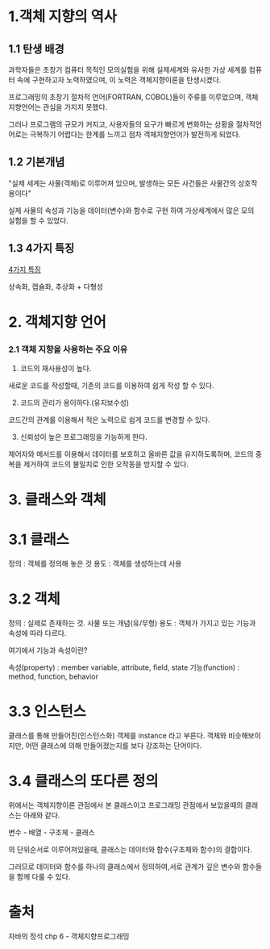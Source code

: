 # 1.객체 지향의 역사

## 1.1 탄생 배경

과학자들은 초창기 컴퓨터 목적인 모의실험을 위해 실제세계와 유사한 가상 세계를 컴퓨터 속에 구현하고자 노력하였으며, 이 노력은 객체지향이론을 탄생시켰다.

프로그래밍의 초창기 절차적 언어(FORTRAN, COBOL)들이 주류를 이루었으며, 객체 지향언어는 관심을 가지지 못했다.

그러나 프로그램의 규모가 커지고, 사용자들의 요구가 빠르게 변화하는 상황을 절차적언어로는 극복하기 어렵다는 한계를 느끼고 점차 객체지향언어가 발전하게 되었다.

## 1.2 기본개념

"실제 세계는 사물(객체)로 이루어져 있으며, 발생하는 모든 사건들은 사물간의 상호작용이다"

실제 사물의 속성과 기능을 데이터(변수)와 함수로 구현 하여 가상세계에서 많은 모의 실험을 할 수 있었다.

## 1.3 4가지 특징

[4가지 특징](https://github.com/steadykyu/TIL/blob/master/OOP/OOP%EC%9D%98_4%EA%B0%80%EC%A7%80%ED%8A%B9%EC%A7%95.md)

상속화, 캡슐화, 추상화 + 다형성

# 2. 객체지향 언어

### 2.1 객체 지향을 사용하는 주요 이유

1. 코드의 재사용성이 높다.

새로운 코드를 작성할때, 기존의 코드를 이용하여 쉽게 작성 할 수 있다.

2. 코드의 관리가 용이하다.(유지보수성)

코드간의 관계를 이용해서 적은 노력으로 쉽게 코드를 변경할 수 있다.

3. 신뢰성이 높은 프로그래밍을 가능하게 한다.

제어자와 메서드를 이용해서 데이터를 보호하고 올바른 값을 유지하도록하며, 코드의 중복을 제거하여 코드의 불일치로 인한 오작동을 방지할 수 있다.

# 3. 클래스와 객체

# 3.1 클래스

정의 : 객체를 정의해 놓은 것
용도 : 객체를 생성하는데 사용

# 3.2 객체

정의 : 실제로 존재하는 것. 사물 또는 개념(유/무형)
용도 : 객체가 가지고 있는 기능과 속성에 따라 다르다.

여기에서 기능과 속성이란?

속성(property) : member variable, attribute, field, state
기능(function) : method, function, behavior

# 3.3 인스턴스

클래스를 통해 만들어진(인스턴스화) 객체를 instance 라고 부른다. 객체와 비슷해보이지만, 어떤 클래스에 의해 만들어졌는지를 보다 강조하는 단어이다.

# 3.4 클래스의 또다른 정의

위에서는 객체지향이론 관점에서 본 클래스이고 프로그래밍 관점에서 보았을때의 클래스는 아래와 같다.

변수 - 배열 - 구조체 - 클래스

의 단위순서로 이루어져있을때, 클래스는 데이터와 함수(구조체와 함수)의 결합이다.

그러므로 데이터와 함수를 하나의 클래스에서 정의하여,서로 관계가 깊은 변수와 함수들을 함께 다룰 수 있다.

# 출처

자바의 정석 chp 6 - 객체지향프로그래밍
